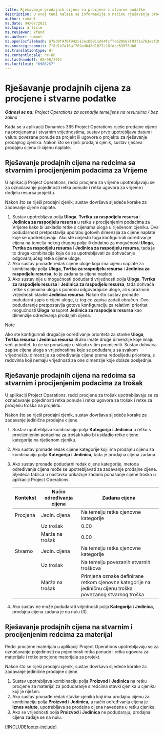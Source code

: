 ```yaml
---
title: Rješavanje prodajnih cijena za procjene i stvarne podatke
description: U ovoj temi nalaze se informacije o načinu rješavanja prodajnih cijena za procijenjene i stvarne podatke.
author: rumant
ms.date: 04/07/2021
ms.topic: article
ms.reviewer: kfend
ms.author: rumant
ms.openlocfilehash: b78d0f970f942513ecb6911d64fcffa629567f93f1a763eef20ca168080e4d02
ms.sourcegitcommit: 7f8d1e7a16af769adb43d1877c28fdce53975db8
ms.translationtype: HT
ms.contentlocale: hr-HR
ms.lasthandoff: 08/06/2021
ms.locfileid: "6986257"
---
```

# <a name="resolve-sales-prices-for-estimates-and-actuals"></a>Rješavanje prodajnih cijena za procjene i stvarne podatke

_**Odnosi se na:** Project Operations za scenarije temeljene na resursima / bez zaliha_

Kada se u aplikaciji Dynamics 365 Project Operations riješe prodajne cijene na procjenama i stvarnim vrijednostima, sustav prvo upotrebljava datum i valutu povezane ponude za projekt ili ugovora o projektu za rješavanje prodajnog cjenika. Nakon što se riješi prodajni cjenik, sustav rješava prodajnu cijenu ili cijenu naplate.

## <a name="resolve-sales-rates-on-actual-and-estimate-lines-for-time"></a>Rješavanje prodajnih cijena na redcima sa stvarnim i procijenjenim podacima za Vrijeme

U aplikaciji Project Operations, redci procjene za vrijeme upotrebljavaju se za označavanje pojedinosti retka ponude i retka ugovora za vrijeme i dodjelu resursa projektu.

Nakon što se riješi prodajni cjenik, sustav dovršava sljedeće korake za zadavanje cijene naplate.

1. Sustav upotrebljava polja **Uloga**, **Tvrtka za raspodjelu resursa** i **Jedinica za raspodjelu resursa** u retku s procijenjenim podacima za Vrijeme kako bi uskladio retke s cijenama uloga u riješenom cjeniku. Ova podudarnost pretpostavlja uporabu gotovih dimenzija za cijene naplate koje se upotrebljavaju. Ako ste umjesto toga konfigurirali određivanje cijena na temelju nekog drugog polja ili dodatno za mogućnosti **Uloga**, **Tvrtka za raspodjelu resursa** i **Jedinica za raspodjelu resursa**, tada je to druga kombinacija koja će se upotrebljavati za dohvaćanje odgovarajućeg retka cijene uloge.
2. Ako sustav pronađe redak cijene uloge koja ima cijenu naplate za kombinaciju polja **Uloga**, **Tvrtka za raspodjelu resursa** i **Jedinica za raspodjelu resursa**, to je zadana ta cijena naplate.
3. Ako sustav nije u mogućnosti podudariti vrijednosti polja **Uloga**, **Tvrtka za raspodjelu resursa** i **Jedinica za raspodjelu resursa**, tada dohvaća retke s cijenama uloga s pomoću odgovarajuće uloge, ali s praznom vrijednosti stavke **Jedinica resursa**. Nakon što sustav pronađe podudarni zapis o cijeni uloge, iz tog će zapisa zadati obračun. Ovo podudaranje pretpostavlja gotovu konfiguraciju za relativni prioritet mogućnosti **Uloga** nasuprot **Jedinica za raspodjelu resursa** kao dimenzije određivanja prodajnih cijena.

> [!NOTE]
> Ako ste konfigurirali drugačije određivanje prioriteta za stavke **Uloga**, **Tvrtka resursa** i **Jedinica resursa** ili ako imate druge dimenzije koje imaju veći prioritet, to će se ponašanje u skladu s tim promijeniti. Sustav dohvaća zapise cijena uloga s vrijednostima koje se podudaraju sa svakom vrijednošću dimenzije za određivanje cijene prema redoslijedu prioriteta, s redovima koji nemaju vrijednosti za one dimenzije koje dolaze posljednje.

## <a name="resolve-sales-rates-on-actual-and-estimate-lines-for-expense"></a>Rješavanje prodajnih cijena na redcima sa stvarnim i procijenjenim podacima za trošak

U aplikaciji Project Operations, redci procjene za trošak upotrebljavaju se za označavanje pojedinosti retka ponude i retka ugovora za trošak i retke za procjenu troška na projektu.

Nakon što se riješi prodajni cjenik, sustav dovršava sljedeće korake za zadavanje jedinične prodajne cijene.

1. Sustav upotrebljava kombinaciju polja **Kategorija** i **Jedinica** u retku s procijenjenim podacima za trošak kako bi uskladio retke cijene kategorije na riješenom cjeniku.
2. Ako sustav pronađe redak cijene kategorije koji ima prodajnu cijenu za kombinaciju polja **Kategorija** i **Jedinica**, tada je prodajna cijena zadana.
3. Ako sustav pronađe podudarni redak cijene kategorije, metoda određivanja cijena može se upotrebljavati za zadavanje prodajne cijene. Sljedeća tablica u nastavku prikazuje zadano ponašanje cijene troška u aplikaciji Project Operations.

    | Kontekst | Način određivanja cijena | Zadana cijena |
    | --- | --- | --- |
    | Procjena | Jedin. cijena | Na temelju retka cjenovne kategorije |
    | &nbsp; | Uz trošak | 0.00 |
    | &nbsp; | Marža na trošak | 0.00 |
    | Stvarno | Jedin. cijena | Na temelju retka cjenovne kategorije |
    | &nbsp; | Uz trošak | Na temelju povezanih stvarnih troškova |
    | &nbsp; | Marža na trošak | Primjena oznake definirane retkom cjenovne kategorije na jediničnu cijenu troška povezanog stvarnog troška |

4. Ako sustav ne može podudarati vrijednosti polja **Kategorija** i **Jedinica**, prodajna cijena zadana je na nulu (0).

## <a name="resolve-sales-rates-on-actual-and-estimate-lines-for-material"></a>Rješavanje prodajnih cijena na stvarnim i procijenjenim redcima za materijal

Redci procjene materijala u aplikaciji Project Operations upotrebljavaju se za označavanje pojedinosti na pojedinosti retka ponude i retka ugovora za materijale i retke procjene materijala za projekt.

Nakon što se riješi prodajni cjenik, sustav dovršava sljedeće korake za zadavanje jedinične prodajne cijene.

1. Sustav upotrebljava kombinaciju polja **Proizvod** i **Jedinica** na retku procjene za materijal za podudaranje s redcima stavki cjenika u cjeniku koji je riješen.
2. Ako sustav pronađe redak stavke cjenika koji ima prodajnu cijenu za kombinaciju polja **Proizvod** i **Jedinica**, a način određivanja cijena je **Iznos valute**, upotrebljava se prodajna cijena navedena u retku cjenika.
3. Ako se vrijednosti polja **Proizvod** i **Jedinica** ne podudaraju, prodajna cijena zadaje se na nulu.



[!INCLUDE[footer-include](../includes/footer-banner.md)]

